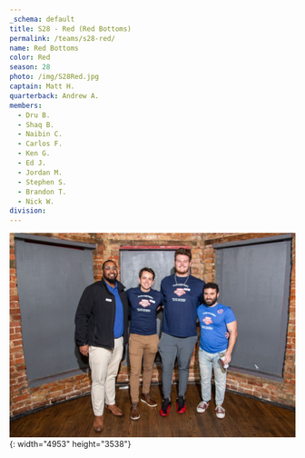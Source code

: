 ```yaml
---
_schema: default
title: S28 - Red (Red Bottoms)
permalink: /teams/s28-red/
name: Red Bottoms
color: Red
season: 28
photo: /img/S28Red.jpg
captain: Matt H.
quarterback: Andrew A.
members:
  - Dru B.
  - Shaq B.
  - Naibin C.
  - Carlos F.
  - Ken G.
  - Ed J.
  - Jordan M.
  - Stephen S.
  - Brandon T.
  - Nick W.
division:
---
```

![](/img/da2-7066.jpg){: width="4953" height="3538"}